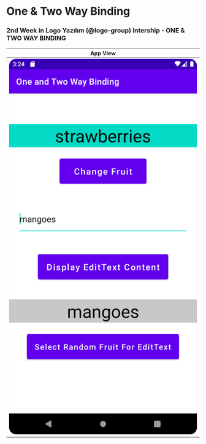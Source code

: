 # One & Two Way Binding
<h3><b> 2nd Week in Logo Yazılım (@logo-group) Intership - ONE &amp; TWO WAY BINDING </b></h3>

App View          |  
:-------------------------:|
![](images/oneandtwobinding.png)  |  

